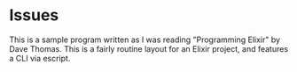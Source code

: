 # Issues

This is a sample program written as I was reading "Programming Elixir" by Dave Thomas. This is a fairly routine layout for an Elixir project, and features a CLI via escript.
